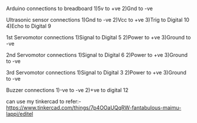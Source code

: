 Arduino connections to breadboard 
1)5v to +ve 
2)Gnd to -ve 

Ultrasonic sensor connections 
1)Gnd to -ve 
2)Vcc to +ve 
3)Trig to Digital 10
4)Echo to Digital 9

1st Servomotor connections 
1)Signal to Digital 5
2)Power to +ve
3)Ground to -ve

2nd Servomotor connections 
1)Signal to Digital 6
2)Power to +ve
3)Ground to -ve

3rd Servomotor connections 
1)Signal to Digital 3
2)Power to +ve
3)Ground to -ve

Buzzer connections
1)-ve to -ve
2)+ve to digital 12 

can use my tinkercad to refer:-https://www.tinkercad.com/things/7p4OOaUQqRW-fantabulous-maimu-lappi/editel
